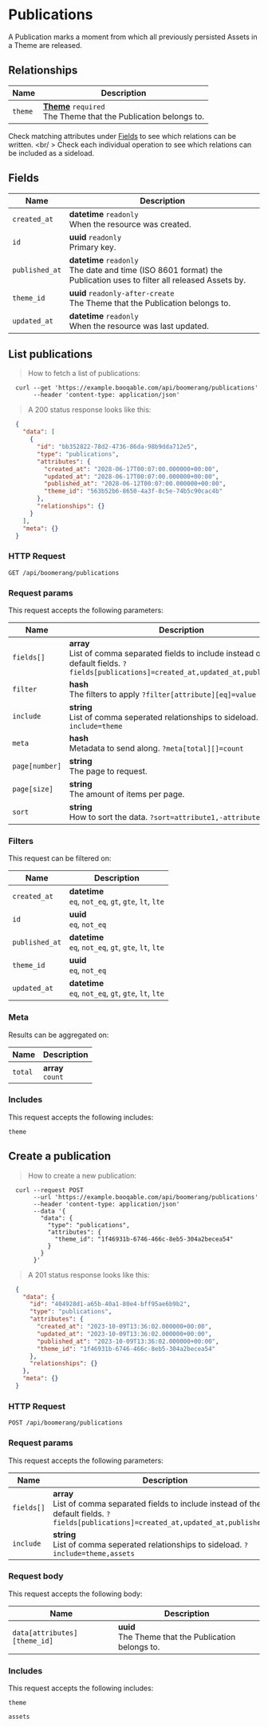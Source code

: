 # Publications

A Publication marks a moment from which all previously persisted Assets in a Theme are released.

## Relationships
Name | Description
-- | --
`theme` | **[Theme](#themes)** `required`<br>The Theme that the Publication belongs to.


Check matching attributes under [Fields](#publications-fields) to see which relations can be written.
<br/ >
Check each individual operation to see which relations can be included as a sideload.
## Fields

 Name | Description
-- | --
`created_at` | **datetime** `readonly`<br>When the resource was created.
`id` | **uuid** `readonly`<br>Primary key.
`published_at` | **datetime** `readonly`<br>The date and time (ISO 8601 format) the Publication uses to filter all released Assets by.
`theme_id` | **uuid** `readonly-after-create`<br>The Theme that the Publication belongs to.
`updated_at` | **datetime** `readonly`<br>When the resource was last updated.


## List publications


> How to fetch a list of publications:

```shell
  curl --get 'https://example.booqable.com/api/boomerang/publications'
       --header 'content-type: application/json'
```

> A 200 status response looks like this:

```json
  {
    "data": [
      {
        "id": "bb352822-78d2-4736-86da-98b9dda712e5",
        "type": "publications",
        "attributes": {
          "created_at": "2028-06-17T00:07:00.000000+00:00",
          "updated_at": "2028-06-17T00:07:00.000000+00:00",
          "published_at": "2028-06-12T00:07:00.000000+00:00",
          "theme_id": "563b52b6-8650-4a3f-8c5e-74b5c90cac4b"
        },
        "relationships": {}
      }
    ],
    "meta": {}
  }
```

### HTTP Request

`GET /api/boomerang/publications`

### Request params

This request accepts the following parameters:

Name | Description
-- | --
`fields[]` | **array** <br>List of comma separated fields to include instead of the default fields. `?fields[publications]=created_at,updated_at,published_at`
`filter` | **hash** <br>The filters to apply `?filter[attribute][eq]=value`
`include` | **string** <br>List of comma seperated relationships to sideload. `?include=theme`
`meta` | **hash** <br>Metadata to send along. `?meta[total][]=count`
`page[number]` | **string** <br>The page to request.
`page[size]` | **string** <br>The amount of items per page.
`sort` | **string** <br>How to sort the data. `?sort=attribute1,-attribute2`


### Filters

This request can be filtered on:

Name | Description
-- | --
`created_at` | **datetime** <br>`eq`, `not_eq`, `gt`, `gte`, `lt`, `lte`
`id` | **uuid** <br>`eq`, `not_eq`
`published_at` | **datetime** <br>`eq`, `not_eq`, `gt`, `gte`, `lt`, `lte`
`theme_id` | **uuid** <br>`eq`, `not_eq`
`updated_at` | **datetime** <br>`eq`, `not_eq`, `gt`, `gte`, `lt`, `lte`


### Meta

Results can be aggregated on:

Name | Description
-- | --
`total` | **array** <br>`count`


### Includes

This request accepts the following includes:

`theme`






## Create a publication


> How to create a new publication:

```shell
  curl --request POST
       --url 'https://example.booqable.com/api/boomerang/publications'
       --header 'content-type: application/json'
       --data '{
         "data": {
           "type": "publications",
           "attributes": {
             "theme_id": "1f46931b-6746-466c-8eb5-304a2becea54"
           }
         }
       }'
```

> A 201 status response looks like this:

```json
  {
    "data": {
      "id": "404928d1-a65b-40a1-80e4-bff95ae6b9b2",
      "type": "publications",
      "attributes": {
        "created_at": "2023-10-09T13:36:02.000000+00:00",
        "updated_at": "2023-10-09T13:36:02.000000+00:00",
        "published_at": "2023-10-09T13:36:02.000000+00:00",
        "theme_id": "1f46931b-6746-466c-8eb5-304a2becea54"
      },
      "relationships": {}
    },
    "meta": {}
  }
```

### HTTP Request

`POST /api/boomerang/publications`

### Request params

This request accepts the following parameters:

Name | Description
-- | --
`fields[]` | **array** <br>List of comma separated fields to include instead of the default fields. `?fields[publications]=created_at,updated_at,published_at`
`include` | **string** <br>List of comma seperated relationships to sideload. `?include=theme,assets`


### Request body

This request accepts the following body:

Name | Description
-- | --
`data[attributes][theme_id]` | **uuid** <br>The Theme that the Publication belongs to.


### Includes

This request accepts the following includes:

`theme`


`assets`





